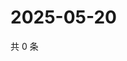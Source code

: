 # 2025-05-20

共 0 条

<!-- BEGIN ZHIHUVIDEO -->
<!-- 最后更新时间 Tue May 20 2025 22:11:50 GMT+0800 (China Standard Time) -->

<!-- END ZHIHUVIDEO -->
